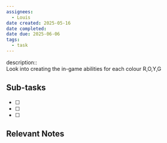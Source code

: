 ```yaml
---
assignees:
  - Louis
date created: 2025-05-16
date completed: 
date due: 2025-06-06
tags:
  - task
---
```


description::<br>
Look into creating the in-game abilities for each colour
R,O,Y,G
## Sub-tasks

 - [ ] 
 - [ ] 
 - [ ] 

## Relevant Notes


